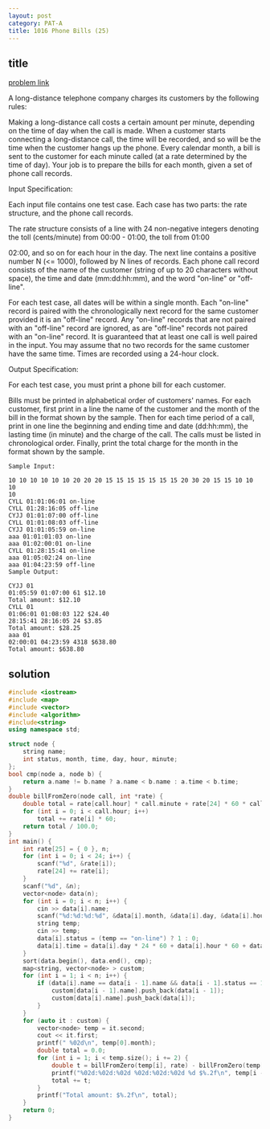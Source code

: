 ```yaml
---
layout: post
category: PAT-A
title: 1016 Phone Bills (25)
---
```


## title
[problem link](https://pintia.cn/problem-sets/994805342720868352/problems/994805493648703488)


A long-distance telephone company charges its customers by the following rules:

Making a long-distance call costs a certain amount per minute, depending on the time of day when the call is made. When a customer starts connecting a long-distance call, the time will be recorded, and so will be the time when the customer hangs up the phone. Every calendar month, a bill is sent to the customer for each minute called (at a rate determined by the time of day). Your job is to prepare the bills for each month, given a set of phone call records.

Input Specification:

Each input file contains one test case. Each case has two parts: the rate structure, and the phone call records.

The rate structure consists of a line with 24 non-negative integers denoting the toll (cents/minute) from 00:00 - 01:00, the toll from 01:00

02:00, and so on for each hour in the day.
The next line contains a positive number N (<= 1000), followed by N lines of records. Each phone call record consists of the name of the customer (string of up to 20 characters without space), the time and date (mm:dd:hh:mm), and the word "on-line" or "off-line".

For each test case, all dates will be within a single month. Each "on-line" record is paired with the chronologically next record for the same customer provided it is an "off-line" record. Any "on-line" records that are not paired with an "off-line" record are ignored, as are "off-line" records not paired with an "on-line" record. It is guaranteed that at least one call is well paired in the input. You may assume that no two records for the same customer have the same time. Times are recorded using a 24-hour clock.

Output Specification:

For each test case, you must print a phone bill for each customer.

Bills must be printed in alphabetical order of customers' names. For each customer, first print in a line the name of the customer and the month of the bill in the format shown by the sample. Then for each time period of a call, print in one line the beginning and ending time and date (dd:hh:mm), the lasting time (in minute) and the charge of the call. The calls must be listed in chronological order. Finally, print the total charge for the month in the format shown by the sample.

	Sample Input:
	
	10 10 10 10 10 10 20 20 20 15 15 15 15 15 15 15 20 30 20 15 15 10 10 10
	10
	CYLL 01:01:06:01 on-line
	CYLL 01:28:16:05 off-line
	CYJJ 01:01:07:00 off-line
	CYLL 01:01:08:03 off-line
	CYJJ 01:01:05:59 on-line
	aaa 01:01:01:03 on-line
	aaa 01:02:00:01 on-line
	CYLL 01:28:15:41 on-line
	aaa 01:05:02:24 on-line
	aaa 01:04:23:59 off-line
	Sample Output:
	
	CYJJ 01
	01:05:59 01:07:00 61 $12.10
	Total amount: $12.10
	CYLL 01
	01:06:01 01:08:03 122 $24.40
	28:15:41 28:16:05 24 $3.85
	Total amount: $28.25
	aaa 01
	02:00:01 04:23:59 4318 $638.80
	Total amount: $638.80

## solution


```c++
#include <iostream>
#include <map>
#include <vector>
#include <algorithm>
#include<string>
using namespace std;

struct node {
	string name;
	int status, month, time, day, hour, minute;
};
bool cmp(node a, node b) {
	return a.name != b.name ? a.name < b.name : a.time < b.time;
}
double billFromZero(node call, int *rate) {
	double total = rate[call.hour] * call.minute + rate[24] * 60 * call.day;
	for (int i = 0; i < call.hour; i++)
		total += rate[i] * 60;
	return total / 100.0;
}
int main() {
	int rate[25] = { 0 }, n;
	for (int i = 0; i < 24; i++) {
		scanf("%d", &rate[i]);
		rate[24] += rate[i];
	}
	scanf("%d", &n);
	vector<node> data(n);
	for (int i = 0; i < n; i++) {
		cin >> data[i].name;
		scanf("%d:%d:%d:%d", &data[i].month, &data[i].day, &data[i].hour, &data[i].minute);
		string temp;
		cin >> temp;
		data[i].status = (temp == "on-line") ? 1 : 0;
		data[i].time = data[i].day * 24 * 60 + data[i].hour * 60 + data[i].minute;
	}
	sort(data.begin(), data.end(), cmp);
	map<string, vector<node> > custom;
	for (int i = 1; i < n; i++) {
		if (data[i].name == data[i - 1].name && data[i - 1].status == 1 && data[i].status == 0) {
			custom[data[i - 1].name].push_back(data[i - 1]);
			custom[data[i].name].push_back(data[i]);
		}
	}
	for (auto it : custom) {
		vector<node> temp = it.second;
		cout << it.first;
		printf(" %02d\n", temp[0].month);
		double total = 0.0;
		for (int i = 1; i < temp.size(); i += 2) {
			double t = billFromZero(temp[i], rate) - billFromZero(temp[i - 1], rate);
			printf("%02d:%02d:%02d %02d:%02d:%02d %d $%.2f\n", temp[i - 1].day, temp[i - 1].hour, temp[i - 1].minute, temp[i].day, temp[i].hour, temp[i].minute, temp[i].time - temp[i - 1].time, t);
			total += t;
		}
		printf("Total amount: $%.2f\n", total);
	}
	return 0;
}

```